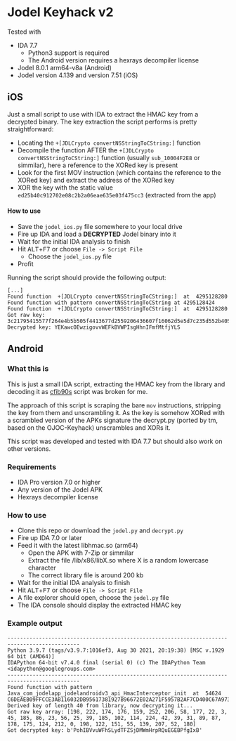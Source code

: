 
# Jodel Keyhack v2

Tested with 
- IDA 7.7
  - Python3 support is required
  - The Android version requires a hexrays decompiler license
- Jodel 8.0.1 arm64-v8a (Android) 
- Jodel version 4.139 and version 7.51 (iOS)

## iOS
Just a small script to use with IDA to extract the HMAC key from a decrypted binary. The key extraction the script performs is pretty straightforward:
- Locating the `+[JDLCrypto convertNSStringToCString:]` function
- Decompile the function AFTER the `+[JDLCrypto convertNSStringToCString:]` function (usually `sub_10004F2E8` or simmilar), here a reference to the XORed key is present
- Look for the first MOV instruction (which contains the reference to the XORed key) and extract the address of the XORed key
- XOR the key with the static value `ed25b40c912702e08c2b2a06eae635e03f475cc3` (extracted from the app)

#### How to use
- Save the `jodel_ios.py` file somewhere to your local drive
- Fire up IDA and load a **DECRYPTED** Jodel binary into it
- Wait for the initial IDA analysis to finish
- Hit <kbd>ALT</kbd>+<kbd>F7</kbd> or choose `File -> Script File`
  - Choose the `jodel_ios.py` file
- Profit

Running the script should provide the following output:

```
[...]
Found function  +[JDLCrypto convertNSStringToCString:]  at  4295128280
Found function with pattern convertNSStringToCString at 4295128424
Found function  +[JDLCrypto convertNSStringToCString:]  at  4295128280
Got raw key: 3c21795415577f264e4b5b505f4413677d2559206436607f16062d5e5d7c235d552b40515f3a2f60
Decrypted key: YEKawcOEwzigovvWEFkBVWPIsgHhnIFmfMtfjYLS
```

## Android

### What this is
This is just a small IDA script, extracting the HMAC key from the library and decoding it as [cfib90s](https://bitbucket.org/cfib90/) script was broken for me.

The approach of this script is scraping the bare `mov` instructions, stripping the key from them and unscrambling it. 
As the key is somehow XORed with a scrambled version of the APKs signature the decrypt.py (ported by tm, based on the OJOC-Keyhack) unscrambles and XORs it. 

This script was developed and tested with IDA 7.7 but should also work on other versions.

### Requirements
- IDA Pro version 7.0 or higher
- Any version of the Jodel APK
- Hexrays decompiler license

### How to use
- Clone this repo or download the `jodel.py` and `decrypt.py`
- Fire up IDA 7.0 or later
- Feed it with the latest libhmac.so (arm64)
  - Open the APK with 7-Zip or simmilar
  - Extract the file /lib/x86/libX.so where X is a random lowercase character
  - The correct library file is around 200 kb
- Wait for the initial IDA analysis to finish
- Hit <kbd>ALT</kbd>+<kbd>F7</kbd> or choose `File -> Script File`
- A file explorer should open, choose the `jodel.py` file
- The IDA console should display the extracted HMAC key

### Example output
```
---------------------------------------------------------------------------------------------
Python 3.9.7 (tags/v3.9.7:1016ef3, Aug 30 2021, 20:19:38) [MSC v.1929 64 bit (AMD64)] 
IDAPython 64-bit v7.4.0 final (serial 0) (c) The IDAPython Team <idapython@googlegroups.com>
---------------------------------------------------------------------------------------------
Found function with pattern  Java_com_jodelapp_jodelandroidv3_api_HmacInterceptor_init  at  54624
C6DEAEB09FFCCE3AB116032DB95617381927B96672E02A271F5957B2AF7CD400C67A97378BCF34B4
Derived key of length 40 from library, now decrypting it...
Got raw key array: [198, 222, 174, 176, 159, 252, 206, 58, 177, 22, 3, 45, 185, 86, 23, 56, 25, 39, 185, 102, 114, 224, 42, 39, 31, 89, 87, 178, 175, 124, 212, 0, 198, 122, 151, 55, 139, 207, 52, 180]
Got decrypted key: b'PohIBVvuWFhSLydTFZSjDMWmHrpRQuEGEBPfgIxB'
```
